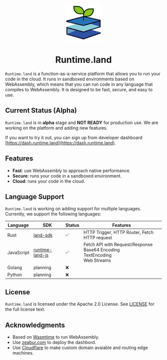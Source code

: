 <p align="center"><img src="docs/logo-v2.png" width="120" height="120"/></p>
<h1 align="center">Runtime.land</h1>

`Runtime.land` is a function-as-a-service platform that allows you to run your code in the cloud. It runs in sandboxed environments based on WebAssembly, which means that you can run code in any language that compiles to WebAssembly. It is designed to be fast, secure, and easy to use.

## Current Status (Alpha)

`Runtime.land` is in **alpha** stage and **NOT READY** for production use. We are working on the platform and adding new features. 

If you want to try it out, you can sign up from developer dashboard [https://dash.runtime.land](https://dash.runtime.land).

## Features

- **Fast**: use WebAssembly to approach native performance.
- **Secure**: runs your code in a sandboxed environment.
- **Cloud**: runs your code in the cloud.

## Language Support

`Runtime.land` is working on adding support for multiple languages. Currently, we support the following languages:

| Language | SDK | Status | Features |
| -------- | ------ | ------ | ------ |
| Rust     | [land-sdk](https://crates.io/crates/land-sdk) | ✅ | HTTP Trigger, HTTP Router, Fetch HTTP request |
| JavaScript | [runtime-land-js](https://github.com/fuxiaohei/runtime-land-js) | ✅ | Fetch API with Request/Response <br/> Base64 Encoding <br/> TextEncoding <br/> Web Streams |
| Golang | planning | ❌ | |
| Python | planning | ❌ | |

## License

`Runtime.land` is licensed under the Apache 2.0 License. See [LICENSE](LICENSE) for the full license text.

## Acknowledgments

- Based on [Wasmtime](https://wasmtime.dev/) to run WebAssembly. 
- Use [zeabur.com](https://zeabur.com/) to deploy the dashbord.
- Use [Cloudflare](https://cloudflare.com/) to make custom domain avaiable and routing edge machines.